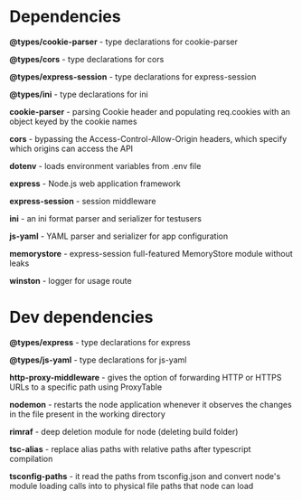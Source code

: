# Dependencies

**@types/cookie-parser** - type declarations for cookie-parser

**@types/cors** - type declarations for cors

**@types/express-session** - type declarations for express-session

**@types/ini** - type declarations for ini

**cookie-parser** - parsing Cookie header and populating req.cookies with an object keyed by the cookie names

**cors** - bypassing the Access-Control-Allow-Origin headers, which specify which origins can access the API

**dotenv** - loads environment variables from .env file

**express** - Node.js web application framework

**express-session** - session middleware

**ini** - an ini format parser and serializer for testusers

**js-yaml** - YAML parser and serializer for app configuration

**memorystore** - express-session full-featured MemoryStore module without leaks

**winston** - logger for usage route

# Dev dependencies

**@types/express** - type declarations for express

**@types/js-yaml** - type declarations for js-yaml

**http-proxy-middleware** - gives the option of forwarding HTTP or HTTPS URLs to a specific path using ProxyTable

**nodemon** - restarts the node application whenever it observes the changes in the file present in the working directory

**rimraf** - deep deletion module for node (deleting build folder)

**tsc-alias** - replace alias paths with relative paths after typescript compilation

**tsconfig-paths** - it read the paths from tsconfig.json and convert node's module loading calls into to physical file paths that node can load